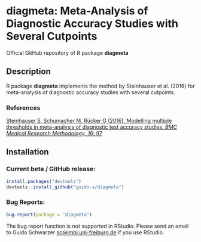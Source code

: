 # diagmeta: Meta-Analysis of Diagnostic Accuracy Studies with Several Cutpoints
Official GitHub repository of R package **diagmeta**


## Description

R package **diagmeta** implements the method by Steinhauser et
al. (2016) for meta-analysis of diagnostic accuracy studies with
several cutpoints.
 
### References

[Steinhauser S, Schumacher M, Rücker G (2016). Modelling multiple thresholds in meta-analysis of diagnostic test accuracy studies. *BMC Medical Research Methodology*, *16*: 97](https://scholar.google.com/scholar?q=Steinhauser+Schumacher+Rücker+2016+BMC)


## Installation

### Current beta / GitHub release:
```r
install.packages("devtools")
devtools::install_github("guido-s/diagmeta")
```


### Bug Reports:

```r
bug.report(package = "diagmeta")
```

The bug.report function is not supported in RStudio. Please send an
email to Guido Schwarzer <sc@imbi.uni-freiburg.de> if you use RStudio.
